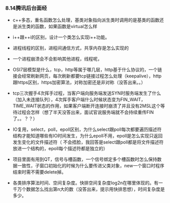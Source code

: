 ### 8.14腾讯后台面经

- c++多态，重名函数怎么处理，基类对象指向派生类时调用的是基类的函数还是派生类的函数，如果函数是virtual怎么样
   
- i++跟++i的区别，设计一个类怎么实现i++功能。
   
- 进程线程的区别，进程间通信方式，共享内存是怎么实现的
   
- 一个进程崩溃会不会影响其他进程，线程呢，
   
- OSI7层模型是什么，tcp，http等属于哪几层，http基于什么协议的，一个链接会经常刷新网页，每次刷新都要tcp链接过程怎么处理（keepalive），http跟https区别，https加密算法，对称加密还是非对称（没答出来。。）
   
- tcp三次握手4次挥手过程，当客户端向服务端发送SYN时服务端发生了什么（加入未连接队列），4次挥手客户端什么时候状态变为FIN_WAIT，TIME_WAIT状态的作用，如果客户端断开连接时崩溃了并且没有2MSL这个等待过程会怎样（想了半天没答出来，面试官说服务端就不会持续重传FIN了。。？？）
   
- IO复用，select，poll，epoll区别，为什么select跟poll每次都要遍历描述符结构才能知道哪些有IO时间发生，为什么epoll不用，epoll是怎么实现只返回发生变化的文件描述符（ 不会捂脸，我回答是select跟poll都是将文件描述符放进一个结构的，epoll每个描述符都是独立的）
   
- 项目里面有用到QT，信号与槽函数，一个信号绑定多个槽函数时怎么保持数据一致性，子窗口初始化的时候为什么要传进父类对象，new一个窗口时程序结束时需不需要delete掉。
   
- 各类排序算法时间、空间复杂度。快排空间复杂度log2n在哪里体现的。有一千万个数据怎么找出第n大的数（没答出来，提示用快排思想），时间复杂度是多少。